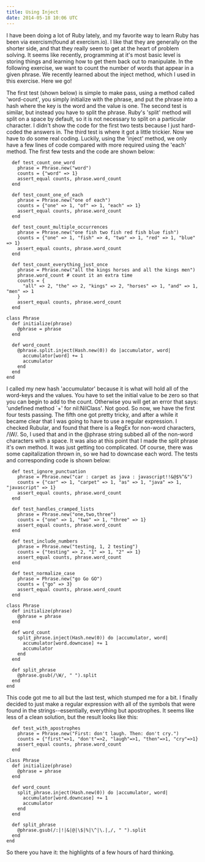 ```yaml
---
title: Using Inject
date: 2014-05-18 10:06 UTC
---
```


I have been doing a lot of Ruby lately, and my favorite way to learn Ruby has been via exercism(found at exercism.io).
I like that they are generally on the shorter side, and that they really seem to get at the heart of problem solving.
It seems like recently, programming at it's most basic level is storing things and learning how to get them back
out to manipulate. In the following exercise, we want to count the number of words that appear in a given
phrase. We recently learned about the inject method, which I used in this exercise. Here we go!

The first test (shown below) is simple to make pass, using a method called 'word-count', you simply initialize with the phrase, and
put the phrase into a hash where the key is the word and the value is one. The second test is similar, but instead you have
to split the phrase. Ruby's 'split' method will split on a space by default, so it is not necessary to split on a particular
character. I didn't show the code for the first two tests because I just hard-coded the answers in. The third test is
where it got a little trickier. Now we have to do some real coding. Luckily, using the 'inject'
method, we only have a few lines of code compared with more required using the 'each' method. The first few tests and
the code are shown below:

```
  def test_count_one_word
    phrase = Phrase.new("word")
    counts = {"word" => 1}
    assert_equal counts, phrase.word_count
  end

  def test_count_one_of_each
    phrase = Phrase.new("one of each")
    counts = {"one" => 1, "of" => 1, "each" => 1}
    assert_equal counts, phrase.word_count
  end

  def test_count_multiple_occurrences
    phrase = Phrase.new("one fish two fish red fish blue fish")
    counts = {"one" => 1, "fish" => 4, "two" => 1, "red" => 1, "blue" => 1}
    assert_equal counts, phrase.word_count
  end

  def test_count_everything_just_once
    phrase = Phrase.new("all the kings horses and all the kings men")
    phrase.word_count # count it an extra time
    counts = {
      "all" => 2, "the" => 2, "kings" => 2, "horses" => 1, "and" => 1, "men" => 1
    }
    assert_equal counts, phrase.word_count
  end
```
```
class Phrase
  def initialize(phrase)
    @phrase = phrase
  end

  def word_count
    @phrase.split.inject(Hash.new(0)) do |accumulator, word|
      accumulator[word] += 1
      accumulator
    end
  end
end
```

I called my new hash 'accumulator' because it is what will hold all of the word-keys and the values. You have to set the initial
value to be zero so that you can begin to add to the count. Otherwise you will get an error that says: 'undefined method `+' for nil:NilClass'.
Not good. So now, we have the first four tests passing. The fifth one got pretty tricky, and after a while it
 became clear that I was going to
have to use a regular expression. I checked Rubular, and found that there is a RegEx for non-word characters, /\W/. So,
I used that and in the @phrase string subbed all of the non-word characters with a space. It was also at this point that
I made the split phrase it's own method. It was just getting too complicated. Of course, there was some capitalization
thrown in, so we had to downcase each word. The tests and corresponding code is shown below:

```
  def test_ignore_punctuation
    phrase = Phrase.new("car : carpet as java : javascript!!&@$%^&")
    counts = {"car" => 1, "carpet" => 1, "as" => 1, "java" => 1, "javascript" => 1}
    assert_equal counts, phrase.word_count
  end

  def test_handles_cramped_lists
    phrase = Phrase.new("one,two,three")
    counts = {"one" => 1, "two" => 1, "three" => 1}
    assert_equal counts, phrase.word_count
  end

  def test_include_numbers
    phrase = Phrase.new("testing, 1, 2 testing")
    counts = {"testing" => 2, "1" => 1, "2" => 1}
    assert_equal counts, phrase.word_count
  end

  def test_normalize_case
    phrase = Phrase.new("go Go GO")
    counts = {"go" => 3}
    assert_equal counts, phrase.word_count
  end
```

```
class Phrase
  def initialize(phrase)
    @phrase = phrase
  end

  def word_count
    split_phrase.inject(Hash.new(0)) do |accumulator, word|
      accumulator[word.downcase] += 1
      accumulator
    end
  end

  def split_phrase
    @phrase.gsub(/\W/, " ").split
  end
end
```

This code got me to all but the last test, which stumped me for a bit. I finally decided to just make a regular expression
with all of the symbols that were found in the strings--essentially, everything but apostrophes. It seems like less of a
clean solution, but the result looks like this:

```
  def test_with_apostrophes
    phrase = Phrase.new("First: don't laugh. Then: don't cry.")
    counts = {"first"=>1, "don't"=>2, "laugh"=>1, "then"=>1, "cry"=>1}
    assert_equal counts, phrase.word_count
  end
```

```
class Phrase
  def initialize(phrase)
    @phrase = phrase
  end

  def word_count
    split_phrase.inject(Hash.new(0)) do |accumulator, word|
      accumulator[word.downcase] += 1
      accumulator
    end
  end

  def split_phrase
    @phrase.gsub(/:|!|&|@|\$|%|\^|\.|,/, " ").split
  end
end
```

So there you have it: the highlights of a few hours of hard thinking.
